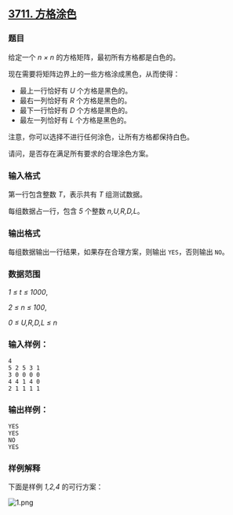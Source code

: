 ## [3711. 方格涂色](https://www.acwing.com/problem/content/3714/)

### 题目

给定一个 *n × n* 的方格矩阵，最初所有方格都是白色的。

现在需要将矩阵边界上的一些方格涂成黑色，从而使得：

- 最上一行恰好有 *U* 个方格是黑色的。
- 最右一列恰好有 *R* 个方格是黑色的。
- 最下一行恰好有 *D* 个方格是黑色的。
- 最左一列恰好有 *L* 个方格是黑色的。

注意，你可以选择不进行任何涂色，让所有方格都保持白色。

请问，是否存在满足所有要求的合理涂色方案。

### 输入格式

第一行包含整数 *T*，表示共有 *T* 组测试数据。

每组数据占一行，包含 *5* 个整数 *n,U,R,D,L*。

### 输出格式

每组数据输出一行结果，如果存在合理方案，则输出 `YES`，否则输出 `NO`。

### 数据范围

*1 ≤ t ≤ 1000*,

*2 ≤ n ≤ 100*,

*0 ≤ U,R,D,L ≤ n*

### 输入样例：

```
4
5 2 5 3 1
3 0 0 0 0
4 4 1 4 0
2 1 1 1 1
```

### 输出样例：

```
YES
YES
NO
YES
```

### 样例解释

下面是样例 *1,2,4* 的可行方案：

 ![1.png](https://cdn.acwing.com/media/article/image/2021/06/22/19_4f42b9b6d3-1.png)
